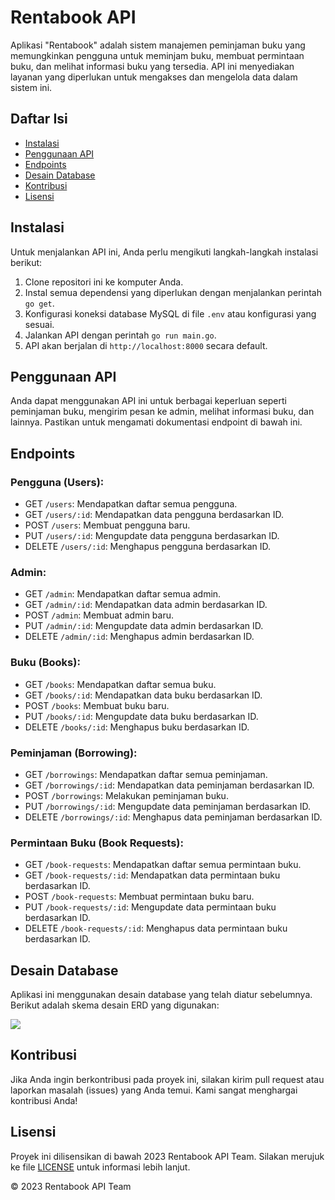 # Rentabook API

Aplikasi "Rentabook" adalah sistem manajemen peminjaman buku yang memungkinkan pengguna untuk meminjam buku, membuat permintaan buku, dan melihat informasi buku yang tersedia. API ini menyediakan layanan yang diperlukan untuk mengakses dan mengelola data dalam sistem ini.

## Daftar Isi
- [Instalasi](#instalasi)
- [Penggunaan API](#penggunaan-api)
- [Endpoints](#endpoints)
- [Desain Database](#desain-database)
- [Kontribusi](#kontribusi)
- [Lisensi](#lisensi)

## Instalasi

Untuk menjalankan API ini, Anda perlu mengikuti langkah-langkah instalasi berikut:

1. Clone repositori ini ke komputer Anda.
2. Instal semua dependensi yang diperlukan dengan menjalankan perintah `go get`.
3. Konfigurasi koneksi database MySQL di file `.env` atau konfigurasi yang sesuai.
4. Jalankan API dengan perintah `go run main.go`.
5. API akan berjalan di `http://localhost:8000` secara default.

## Penggunaan API

Anda dapat menggunakan API ini untuk berbagai keperluan seperti peminjaman buku, mengirim pesan ke admin, melihat informasi buku, dan lainnya. Pastikan untuk mengamati dokumentasi endpoint di bawah ini.

## Endpoints

### Pengguna (Users):
- GET `/users`: Mendapatkan daftar semua pengguna.
- GET `/users/:id`: Mendapatkan data pengguna berdasarkan ID.
- POST `/users`: Membuat pengguna baru.
- PUT `/users/:id`: Mengupdate data pengguna berdasarkan ID.
- DELETE `/users/:id`: Menghapus pengguna berdasarkan ID.

### Admin:
- GET `/admin`: Mendapatkan daftar semua admin.
- GET `/admin/:id`: Mendapatkan data admin berdasarkan ID.
- POST `/admin`: Membuat admin baru.
- PUT `/admin/:id`: Mengupdate data admin berdasarkan ID.
- DELETE `/admin/:id`: Menghapus admin berdasarkan ID.

### Buku (Books):
- GET `/books`: Mendapatkan daftar semua buku.
- GET `/books/:id`: Mendapatkan data buku berdasarkan ID.
- POST `/books`: Membuat buku baru.
- PUT `/books/:id`: Mengupdate data buku berdasarkan ID.
- DELETE `/books/:id`: Menghapus buku berdasarkan ID.

### Peminjaman (Borrowing):
- GET `/borrowings`: Mendapatkan daftar semua peminjaman.
- GET `/borrowings/:id`: Mendapatkan data peminjaman berdasarkan ID.
- POST `/borrowings`: Melakukan peminjaman buku.
- PUT `/borrowings/:id`: Mengupdate data peminjaman berdasarkan ID.
- DELETE `/borrowings/:id`: Menghapus data peminjaman berdasarkan ID.

### Permintaan Buku (Book Requests):
- GET `/book-requests`: Mendapatkan daftar semua permintaan buku.
- GET `/book-requests/:id`: Mendapatkan data permintaan buku berdasarkan ID.
- POST `/book-requests`: Membuat permintaan buku baru.
- PUT `/book-requests/:id`: Mengupdate data permintaan buku berdasarkan ID.
- DELETE `/book-requests/:id`: Menghapus data permintaan buku berdasarkan ID.

## Desain Database

Aplikasi ini menggunakan desain database yang telah diatur sebelumnya. Berikut adalah skema desain ERD yang digunakan:

[![](https://app.eraser.io/workspace/jIvOglfvfnBAHwnwQba4/preview?elements=5baF7S8UzmCG6QYUc-x8bw&type=embed)](https://app.eraser.io/workspace/jIvOglfvfnBAHwnwQba4?elements=5baF7S8UzmCG6QYUc-x8bw)

## Kontribusi

Jika Anda ingin berkontribusi pada proyek ini, silakan kirim pull request atau laporkan masalah (issues) yang Anda temui. Kami sangat menghargai kontribusi Anda!

## Lisensi

Proyek ini dilisensikan di bawah 2023 Rentabook API Team. Silakan merujuk ke file [LICENSE](LICENSE) untuk informasi lebih lanjut.

© 2023 Rentabook API Team
